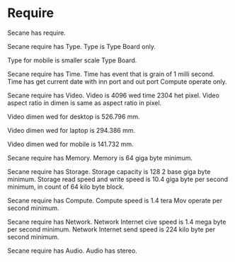 # Require

Secane has require.

Secane require has Type.
Type is Type Board only.

Type for mobile is smaller scale Type Board.

Secane require has Time.
Time has event that is grain of 1 milli second.
Time has get current date with inn port and out port Compute operate only.

Secane require has Video.
Video is 4096 wed time 2304 het pixel.
Video aspect ratio in dimen is same as aspect ratio in pixel.

Video dimen wed for desktop is 526.796 mm.

Video dimen wed for laptop is 294.386 mm.

Video dimen wed for mobile is 141.732 mm.

Secane require has Memory.
Memory is 64 giga byte minimum.

Secane require has Storage.
Storage capacity is 128 2 base giga byte minimum.
Storage read speed and write speed is 10.4 giga byte per second minimum,
in count of 64 kilo byte block.

Secane require has Compute.
Compute speed is 1.4 tera Mov operate per second minimum.

Secane require has Network.
Network Internet cive speed is 1.4 mega byte per second minimum.
Network Internet send speed is 224 kilo byte per second minimum.

Secane require has Audio.
Audio has stereo.